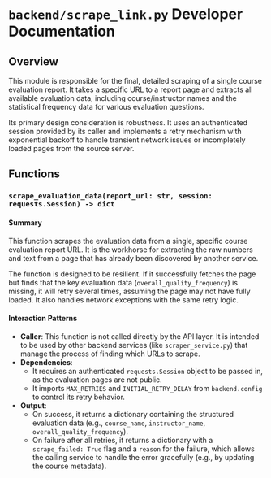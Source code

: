 # `backend/scrape_link.py` Developer Documentation

## Overview

This module is responsible for the final, detailed scraping of a single course evaluation report. It takes a specific URL to a report page and extracts all available evaluation data, including course/instructor names and the statistical frequency data for various evaluation questions.

Its primary design consideration is robustness. It uses an authenticated session provided by its caller and implements a retry mechanism with exponential backoff to handle transient network issues or incompletely loaded pages from the source server.

## Functions

### `scrape_evaluation_data(report_url: str, session: requests.Session) -> dict`

#### Summary

This function scrapes the evaluation data from a single, specific course evaluation report URL. It is the workhorse for extracting the raw numbers and text from a page that has already been discovered by another service.

The function is designed to be resilient. If it successfully fetches the page but finds that the key evaluation data (`overall_quality_frequency`) is missing, it will retry several times, assuming the page may not have fully loaded. It also handles network exceptions with the same retry logic.

#### Interaction Patterns

- **Caller**: This function is not called directly by the API layer. It is intended to be used by other backend services (like `scraper_service.py`) that manage the process of finding which URLs to scrape.
- **Dependencies**:
    - It requires an authenticated `requests.Session` object to be passed in, as the evaluation pages are not public.
    - It imports `MAX_RETRIES` and `INITIAL_RETRY_DELAY` from `backend.config` to control its retry behavior.
- **Output**:
    - On success, it returns a dictionary containing the structured evaluation data (e.g., `course_name`, `instructor_name`, `overall_quality_frequency`).
    - On failure after all retries, it returns a dictionary with a `scrape_failed: True` flag and a `reason` for the failure, which allows the calling service to handle the error gracefully (e.g., by updating the course metadata).
